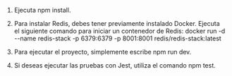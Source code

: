 1. Ejecuta npm install.

2. Para instalar Redis, debes tener previamente instalado Docker. Ejecuta el siguiente comando para iniciar un contenedor de Redis:
   docker run -d --name redis-stack -p 6379:6379 -p 8001:8001 redis/redis-stack:latest

3. Para ejecutar el proyecto, simplemente escribe npm run dev.

4. Si deseas ejecutar las pruebas con Jest, utiliza el comando npm test.
